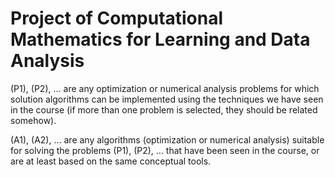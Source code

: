 # Project of Computational Mathematics for Learning and Data Analysis

(P1), (P2), … are any optimization or numerical analysis problems for which solution algorithms can be implemented using the techniques we have seen in the course (if more than one problem is selected, they should be related somehow).

(A1), (A2), … are any algorithms (optimization or numerical analysis) suitable for solving the problems (P1), (P2), … that have been seen in the course, or are at least based on the same conceptual tools.
